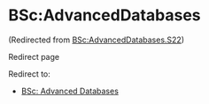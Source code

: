 






BSc:AdvancedDatabases
=====================



(Redirected from [BSc:AdvancedDatabases.S22](/index.php?title=BSc:AdvancedDatabases.S22&redirect=no "BSc:AdvancedDatabases.S22"))  

Redirect page


Redirect to:

* [BSc: Advanced Databases](/index.php/BSc:_Advanced_Databases "BSc: Advanced Databases")










